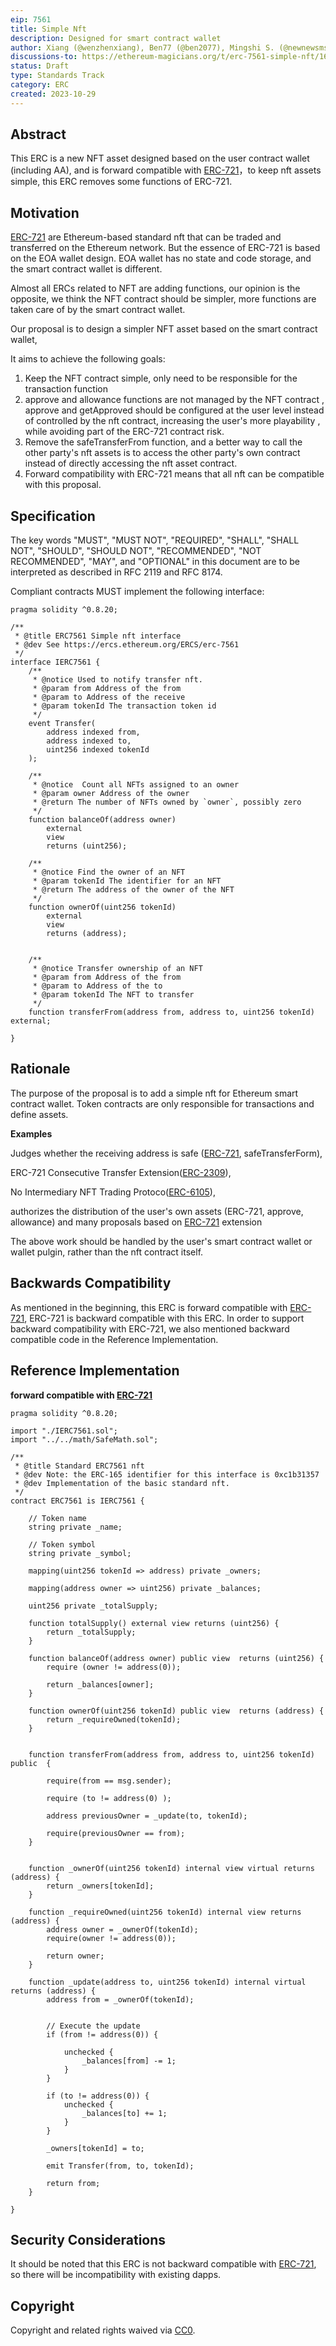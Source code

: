 ```yaml
---
eip: 7561
title: Simple Nft
description: Designed for smart contract wallet
author: Xiang (@wenzhenxiang), Ben77 (@ben2077), Mingshi S. (@newnewsms)
discussions-to: https://ethereum-magicians.org/t/erc-7561-simple-nft/16695
status: Draft
type: Standards Track
category: ERC
created: 2023-10-29
---
```


## Abstract

This ERC is a new NFT asset designed based on the user contract wallet (including AA), and is forward compatible with [ERC-721](./erc-721.md)，to keep nft assets simple, this ERC removes some functions of ERC-721.

## Motivation

[ERC-721](./erc-721.md) are Ethereum-based standard nft that can be traded and transferred on the Ethereum network. But the essence of ERC-721 is based on the EOA wallet design. EOA wallet has no state and code storage, and the smart contract wallet is different.

Almost all ERCs related to NFT are adding functions, our opinion is the opposite, we think the NFT contract should be simpler, more functions are taken care of by the smart contract wallet.

Our proposal is to design a simpler NFT asset based on the smart contract wallet, 

It aims to achieve the following goals:

1. Keep the NFT contract simple, only need to be responsible for the transaction function
2. approve and allowance functions are not managed by the NFT contract , approve and getApproved should be configured at the user level instead of controlled by the nft contract, increasing the user's more playability , while avoiding part of the ERC-721 contract risk.
3. Remove the safeTransferFrom function, and a better way to call the other party's nft assets is to access the other party's own contract instead of directly accessing the nft asset contract.
4. Forward compatibility with ERC-721 means that all nft can be compatible with this proposal.

## Specification

The key words "MUST", "MUST NOT", "REQUIRED", "SHALL", "SHALL NOT", "SHOULD", "SHOULD NOT", "RECOMMENDED", "NOT RECOMMENDED", "MAY", and "OPTIONAL" in this document are to be interpreted as described in RFC 2119 and RFC 8174.

Compliant contracts MUST implement the following interface:

```solidity
pragma solidity ^0.8.20;

/**
 * @title ERC7561 Simple nft interface 
 * @dev See https://ercs.ethereum.org/ERCS/erc-7561
 */
interface IERC7561 {
    /**
     * @notice Used to notify transfer nft.
     * @param from Address of the from
     * @param to Address of the receive
     * @param tokenId The transaction token id 
     */
    event Transfer(
        address indexed from,
        address indexed to,
        uint256 indexed tokenId
    );

    /**
     * @notice  Count all NFTs assigned to an owner
     * @param owner Address of the owner
     * @return The number of NFTs owned by `owner`, possibly zero
     */
    function balanceOf(address owner) 
        external
        view
        returns (uint256);

    /**
     * @notice Find the owner of an NFT
     * @param tokenId The identifier for an NFT
     * @return The address of the owner of the NFT
     */
    function ownerOf(uint256 tokenId) 
        external  
        view
        returns (address);
	  

    /**
     * @notice Transfer ownership of an NFT
     * @param from Address of the from
     * @param to Address of the to
     * @param tokenId The NFT to transfer
     */
    function transferFrom(address from, address to, uint256 tokenId) external;

}
```

## Rationale

The purpose of the proposal is to add a simple nft for Ethereum smart contract wallet.  Token contracts are only responsible for transactions and define assets. 

****Examples****

Judges whether the receiving address is safe ([ERC-721](./erc-721.md), safeTransferForm), 

ERC-721 Consecutive Transfer Extension([ERC-2309](./erc-2309.md)),

No Intermediary NFT Trading Protoco([ERC-6105](./erc-6105.md)),

authorizes the distribution of the user's own assets (ERC-721, approve, allowance) and many proposals based on [ERC-721](./erc-721.md) extension

The above work should be handled by the user's smart contract wallet or wallet pulgin, rather than the nft contract itself.

## Backwards Compatibility

As mentioned in the beginning, this ERC is forward compatible with [ERC-721](./erc-721.md), ERC-721 is backward compatible with this ERC. In order to support backward compatibility with ERC-721, we also mentioned backward compatible code in the Reference Implementation.

## Reference Implementation

**forward compatible with [ERC-721](./erc-721.md)**

```solidity
pragma solidity ^0.8.20;

import "./IERC7561.sol";
import "../../math/SafeMath.sol";

/**
 * @title Standard ERC7561 nft
 * @dev Note: the ERC-165 identifier for this interface is 0xc1b31357
 * @dev Implementation of the basic standard nft.
 */
contract ERC7561 is IERC7561 {

    // Token name
    string private _name;

    // Token symbol
    string private _symbol;

    mapping(uint256 tokenId => address) private _owners;

    mapping(address owner => uint256) private _balances;

    uint256 private _totalSupply;

    function totalSupply() external view returns (uint256) {
        return _totalSupply;
    }

    function balanceOf(address owner) public view  returns (uint256) {
        require (owner != address(0));
        
        return _balances[owner];
    }

    function ownerOf(uint256 tokenId) public view  returns (address) {
        return _requireOwned(tokenId);
    }


    function transferFrom(address from, address to, uint256 tokenId) public  {

        require(from == msg.sender);

        require (to != address(0) );

        address previousOwner = _update(to, tokenId);

        require(previousOwner == from);
    }


    function _ownerOf(uint256 tokenId) internal view virtual returns (address) {
        return _owners[tokenId];
    }

    function _requireOwned(uint256 tokenId) internal view returns (address) {
        address owner = _ownerOf(tokenId);
        require(owner != address(0));
            
        return owner;
    }

    function _update(address to, uint256 tokenId) internal virtual returns (address) {
        address from = _ownerOf(tokenId);

        
        // Execute the update
        if (from != address(0)) {         

            unchecked {
                _balances[from] -= 1;
            }
        }

        if (to != address(0)) {
            unchecked {
                _balances[to] += 1;
            }
        }

        _owners[tokenId] = to;

        emit Transfer(from, to, tokenId);

        return from;
    }

}
```


## Security Considerations

It should be noted that this ERC is not backward compatible with [ERC-721](./erc-721.md), so there will be incompatibility with existing dapps.

## Copyright

Copyright and related rights waived via [CC0](../LICENSE.md).
